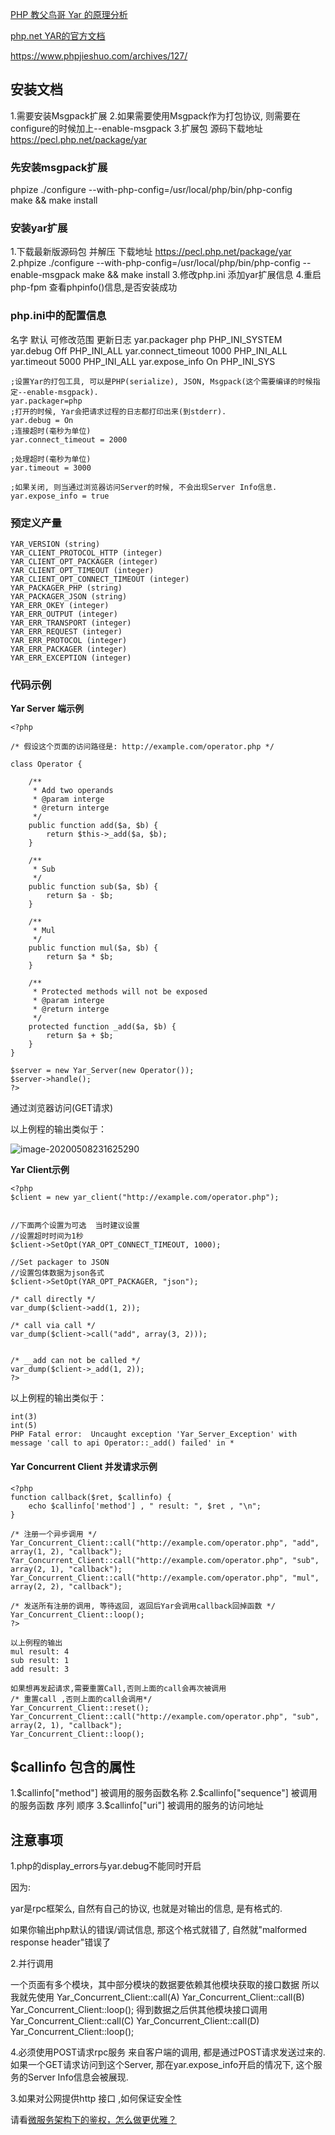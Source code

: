 



 [PHP 教父鸟哥 Yar 的原理分析](https://www.cnblogs.com/tianshifu/p/7156591.html)

[php.net  YAR的官方文档]( https://www.php.net/manual/zh/book.yar.php)

https://www.phpjieshuo.com/archives/127/

## 安装文档

1.需要安装Msgpack扩展
2.如果需要使用Msgpack作为打包协议, 则需要在configure的时候加上--enable-msgpack
3.扩展包 源码下载地址 https://pecl.php.net/package/yar
### 先安装msgpack扩展
phpize
./configure --with-php-config=/usr/local/php/bin/php-config  
make && make install



### 安装yar扩展
1.下载最新版源码包  并解压
下载地址  https://pecl.php.net/package/yar
2.phpize
./configure --with-php-config=/usr/local/php/bin/php-config  --enable-msgpack
make && make install
3.修改php.ini 添加yar扩展信息
4.重启php-fpm 查看phpinfo()信息,是否安装成功






### php.ini中的配置信息
名字	默认	可修改范围	更新日志
yar.packager	php	PHP_INI_SYSTEM	
yar.debug	Off	PHP_INI_ALL	
yar.connect_timeout	1000	PHP_INI_ALL	
yar.timeout	5000	PHP_INI_ALL	
yar.expose_info	On	PHP_INI_SYS



```
;设置Yar的打包工具, 可以是PHP(serialize), JSON, Msgpack(这个需要编译的时候指定--enable-msgpack).
yar.packager=php
;打开的时候, Yar会把请求过程的日志都打印出来(到stderr).
yar.debug = On
;连接超时(毫秒为单位)
yar.connect_timeout = 2000

;处理超时(毫秒为单位)
yar.timeout = 3000

;如果关闭, 则当通过浏览器访问Server的时候, 不会出现Server Info信息.
yar.expose_info = true

```

### 预定义产量
```
YAR_VERSION (string)
YAR_CLIENT_PROTOCOL_HTTP (integer)
YAR_CLIENT_OPT_PACKAGER (integer)
YAR_CLIENT_OPT_TIMEOUT (integer)
YAR_CLIENT_OPT_CONNECT_TIMEOUT (integer)
YAR_PACKAGER_PHP (string)
YAR_PACKAGER_JSON (string)
YAR_ERR_OKEY (integer)
YAR_ERR_OUTPUT (integer)
YAR_ERR_TRANSPORT (integer)
YAR_ERR_REQUEST (integer)
YAR_ERR_PROTOCOL (integer)
YAR_ERR_PACKAGER (integer)
YAR_ERR_EXCEPTION (integer)
```

### 代码示例

**Yar Server 端示例**

```
<?php

/* 假设这个页面的访问路径是: http://example.com/operator.php */

class Operator {

    /**
     * Add two operands
     * @param interge 
     * @return interge
     */
    public function add($a, $b) {
        return $this->_add($a, $b);
    }

    /**
     * Sub 
     */
    public function sub($a, $b) {
        return $a - $b;
    }

    /**
     * Mul
     */
    public function mul($a, $b) {
        return $a * $b;
    }

    /**
     * Protected methods will not be exposed
     * @param interge 
     * @return interge
     */
    protected function _add($a, $b) {
        return $a + $b;
    }
}

$server = new Yar_Server(new Operator());
$server->handle();
?>
```
通过浏览器访问(GET请求)

以上例程的输出类似于：

![image-20200508231625290](C:\Users\aaa\AppData\Roaming\Typora\typora-user-images\image-20200508231625290.png)

**Yar Client示例**
```
<?php
$client = new yar_client("http://example.com/operator.php");


//下面两个设置为可选  当时建议设置
//设置超时时间为1秒
$client->SetOpt(YAR_OPT_CONNECT_TIMEOUT, 1000);

//Set packager to JSON
//设置包体数据为json各式 
$client->SetOpt(YAR_OPT_PACKAGER, "json");

/* call directly */
var_dump($client->add(1, 2));

/* call via call */
var_dump($client->call("add", array(3, 2)));


/* __add can not be called */
var_dump($client->_add(1, 2));
?>
```
以上例程的输出类似于：
```
int(3)
int(5)
PHP Fatal error:  Uncaught exception 'Yar_Server_Exception' with message 'call to api Operator::_add() failed' in *
```
####  Yar Concurrent Client 并发请求示例
```
<?php
function callback($ret, $callinfo) {
    echo $callinfo['method'] , " result: ", $ret , "\n";
}

/* 注册一个异步调用 */
Yar_Concurrent_Client::call("http://example.com/operator.php", "add", array(1, 2), "callback");
Yar_Concurrent_Client::call("http://example.com/operator.php", "sub", array(2, 1), "callback");
Yar_Concurrent_Client::call("http://example.com/operator.php", "mul", array(2, 2), "callback");

/* 发送所有注册的调用, 等待返回, 返回后Yar会调用callback回掉函数 */
Yar_Concurrent_Client::loop();
?>

以上例程的输出
mul result: 4
sub result: 1
add result: 3

如果想再发起请求,需要重置Call,否则上面的call会再次被调用
/* 重置call ,否则上面的call会调用*/
Yar_Concurrent_Client::reset();
Yar_Concurrent_Client::call("http://example.com/operator.php", "sub", array(2, 1), "callback");
Yar_Concurrent_Client::loop();
```


## $callinfo 包含的属性
1.$callinfo["method"]  被调用的服务函数名称
2.$callinfo["sequence"] 被调用的服务函数 序列   顺序
3.$callinfo["uri"] 被调用的服务的访问地址

## 注意事项


1.php的display_errors与yar.debug不能同时开启

因为:

yar是rpc框架么, 自然有自己的协议, 也就是对输出的信息, 是有格式的. 

如果你输出php默认的错误/调试信息, 那这个格式就错了, 自然就"malformed response header"错误了





2.并行调用

一个页面有多个模块，其中部分模块的数据要依赖其他模块获取的接口数据
所以我就先使用
Yar_Concurrent_Client::call(A)
Yar_Concurrent_Client::call(B)
Yar_Concurrent_Client::loop();
得到数据之后供其他模块接口调用
Yar_Concurrent_Client::call(C)
Yar_Concurrent_Client::call(D)
Yar_Concurrent_Client::loop();

4.必须使用POST请求rpc服务
来自客户端的调用, 都是通过POST请求发送过来的. 如果一个GET请求访问到这个Server, 那在yar.expose_info开启的情况下, 这个服务的Server Info信息会被展现.

3.如果对公网提供http 接口 ,如何保证安全性

请看[微服务架构下的鉴权，怎么做更优雅？](https://learnku.com/articles/30704)